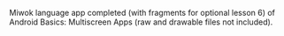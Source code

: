 Miwok language app completed (with fragments for optional lesson 6) of Android Basics: Multiscreen Apps (raw and drawable files not included).
